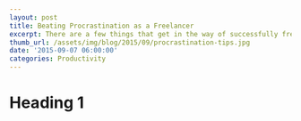 ```yaml
---
layout: post
title: Beating Procrastination as a Freelancer
excerpt: There are a few things that get in the way of successfully freelancing, but the biggest one is procrastination.
thumb_url: /assets/img/blog/2015/09/procrastination-tips.jpg
date: '2015-09-07 06:00:00'
categories: Productivity
---
```


# Heading 1
